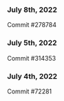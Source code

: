 ### July 8th, 2022

Commit #278784

### July 5th, 2022

Commit #314353


### July 4th, 2022

Commit #72281
